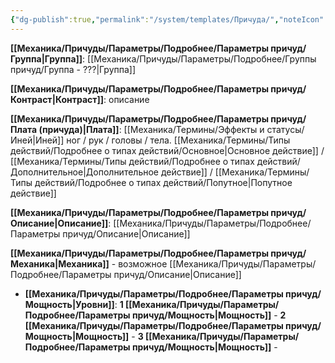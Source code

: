 ```yaml
---
{"dg-publish":true,"permalink":"/system/templates/Причуда/","noteIcon":"","created":"2025-09-07T13:19:28.495+03:00","updated":"2025-09-11T14:07:31.166+03:00"}
---
```



**[[Механика/Причуды/Параметры/Подробнее/Параметры причуд/Группа\|Группа]]**: [[Механика/Причуды/Параметры/Подробнее/Группы причуд/Группа - ???\|Группа]] 

**[[Механика/Причуды/Параметры/Подробнее/Параметры причуд/Контраст\|Контраст]]**: описание

**[[Механика/Причуды/Параметры/Подробнее/Параметры причуд/Плата (причуда)\|Плата]]**: [[Механика/Термины/Эффекты и статусы/Иней\|Иней]] ног / рук / головы / тела. [[Механика/Термины/Типы действий/Подробнее о типах действий/Основное\|Основное действие]] / [[Механика/Термины/Типы действий/Подробнее о типах действий/Дополнительное\|Дополнительное действие]] / [[Механика/Термины/Типы действий/Подробнее о типах действий/Попутное\|Попутное действие]]

**[[Механика/Причуды/Параметры/Подробнее/Параметры причуд/Описание\|Описание]]**: [[Механика/Причуды/Параметры/Подробнее/Параметры причуд/Описание\|Описание]]

**[[Механика/Причуды/Параметры/Подробнее/Параметры причуд/Механика\|Механика]]** - возможное [[Механика/Причуды/Параметры/Подробнее/Параметры причуд/Описание\|Описание]]


- **[[Механика/Причуды/Параметры/Подробнее/Параметры причуд/Мощность\|Уровни]]**:
**1 [[Механика/Причуды/Параметры/Подробнее/Параметры причуд/Мощность\|Мощность]]** - 
**2 [[Механика/Причуды/Параметры/Подробнее/Параметры причуд/Мощность\|Мощность]]** - 
**3 [[Механика/Причуды/Параметры/Подробнее/Параметры причуд/Мощность\|Мощность]]** - 